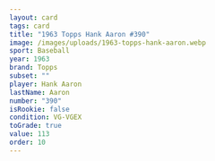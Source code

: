 ```yaml
---
layout: card
tags: card
title: "1963 Topps Hank Aaron #390"
image: /images/uploads/1963-topps-hank-aaron.webp
sport: Baseball
year: 1963
brand: Topps
subset: ""
player: Hank Aaron
lastName: Aaron
number: "390"
isRookie: false
condition: VG-VGEX
toGrade: true
value: 113
order: 10
---
```

